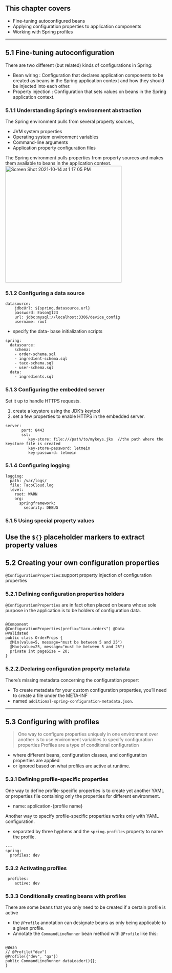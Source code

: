 ## This chapter covers
* Fine-tuning autoconfigured beans
* Applying configuration properties to application components
* Working with Spring profiles
---
## 5.1 Fine-tuning autoconfiguration
There are two different (but related) kinds of configurations in Spring:
* Bean wiring : Configuration that declares application components to be created as beans in the Spring application context and how they should be injected into each other.
* Property injection : Configuration that sets values on beans in the Spring application context.

### 5.1.1 Understanding Spring’s environment abstraction
The Spring environment pulls from several property sources,
* JVM system properties
* Operating system environment variables 
* Command-line arguments
* Application property configuration files

The Spring environment pulls properties from property sources and makes them available to beans in the application context.
<img width="363" alt="Screen Shot 2021-10-14 at 1 17 05 PM" src="https://user-images.githubusercontent.com/27160394/137256195-c4ac9974-ed1e-4563-af83-c11f6e5313e1.png">

### 5.1.2 Configuring a data source
```
datasource:
    jdbcUrl: ${spring.datasource.url}
    password: Eason@123
    url: jdbc:mysql://localhost:3306/device_config
    username: root
```
*  specify the data- base initialization scripts
```
spring:
  datasource:
    schema:
    - order-schema.sql
    - ingredient-schema.sql 
    - taco-schema.sql
    - user-schema.sql
  data:
    - ingredients.sql
```
### 5.1.3 Configuring the embedded server

 Set it up to handle HTTPS requests.
 1. create a keystore using the JDK’s keytool
 2. set a few properties to enable HTTPS in the embedded server.
```
server:
       port: 8443
       ssl:
          key-store: file:///path/to/mykeys.jks  //the path where the keystore file is created
          key-store-password: letmein 
          key-password: letmein
```
### 5.1.4 Configuring logging
```
logging:
  path: /var/logs/ 
  file: TacoCloud.log
  level:
    root: WARN
    org:
      springframework:
        security: DEBUG
```
### 5.1.5 Using special property values
Use the `${}` placeholder markers to extract property  values
---
## 5.2 Creating your own configuration properties
`@ConfigurationProperties`:support property injection of configuration properties

### 5.2.1 Defining configuration properties holders
`@ConfigurationProperties` are in fact often placed on beans whose sole purpose in the application is to be holders of configuration data.
```

@Component 
@ConfigurationProperties(prefix="taco.orders") @Data
@Validated
public class OrderProps {
  @Min(value=5, message="must be between 5 and 25")
  @Max(value=25, message="must be between 5 and 25")
  private int pageSize = 20;
}
```
### 5.2.2.Declaring configuration property metadata
There’s missing metadata concerning the configuration propert
* To create metadata for your custom configuration properties, you’ll need to create a file under the META-INF
* named `additional-spring-configuration-metadata.json`. 
---
## 5.3 Configuring with profiles
> One way to configure properties uniquely in one environment over another is to use environment variables to specify configuration properties 
Profiles are a type of conditional configuration 
* where different beans, configuration classes, and configuration properties are applied 
* or ignored based on what profiles are active at runtime.

### 5.3.1 Defining profile-specific properties
One way to define profile-specific properties is to create yet another YAML or properties file containing only the properties for different environment.
* name: application-{profile name}

Another way to specify profile-specific properties  works only with YAML configuration.
* separated by three hyphens and the `spring.profiles` property to name the profile.
```
---
spring:
  profiles: dev
```
### 5.3.2 Activating profiles
```
 profiles:
    active: dev
```

### 5.3.3 Conditionally creating beans with profiles
There are some beans that you only need to be created if a certain profile is active
  * the `@Profile` annotation can designate beans as only being applicable to a given profile.
  * Annotate the `CommandLineRunner` bean method with `@Profile` like this:
 ```
 
@Bean
// @Profile("dev")
@Profile({"dev", "qa"})
public CommandLineRunner dataLoader(){};
}
 ```




